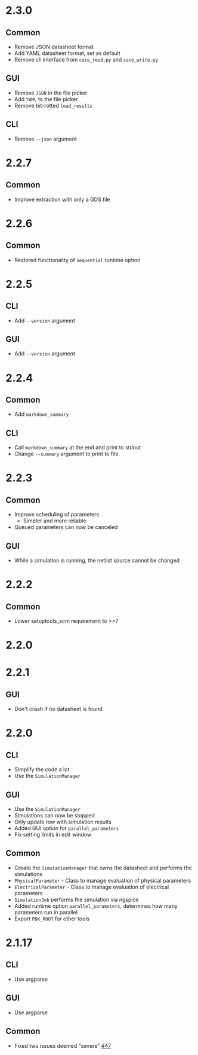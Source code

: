 # 2.3.0

## Common

- Remove JSON datasheet format
- Add YAML datasheet format, set as default
- Remove cli interface from `cace_read.py` and `cace_write.py`

## GUI

- Remove `JSON` in the file picker
- Add `YAML` to the file picker
- Remove bit-rotted `load_results`

## CLI

- Remove `--json` argument

# 2.2.7

## Common

- Improve extraction with only a GDS file

# 2.2.6

## Common

- Restored functionality of `sequential` runtime option

# 2.2.5

## CLI

- Add `--version` argument

## GUI

- Add `--version` argument

# 2.2.4

## Common

- Add `markdown_summary`

## CLI

- Call `markdown_summary` at the end and print to stdout
- Change `--summary` argument to print to file

# 2.2.3

## Common

- Improve scheduling of parameters
  - Simpler and more reliable
- Queued parameters can now be canceled

## GUI

- While a simulation is running, the netlist source cannot be changed

# 2.2.2

## Common

- Lower setuptools_scm requirement to >=7

# 2.2.0

# 2.2.1

## GUI

- Don't crash if no datasheet is found

# 2.2.0

## CLI

- Simplify the code a lot
- Use the `SimulationManager`

## GUI

- Use the `SimulationManager`
- Simulations can now be stopped
- Only update row with simulation results
- Added GUI option for `parallel_parameters`
- Fix setting limits in edit window

## Common

- Create the `SimulationManager` that owns the datasheet and performs the simulations
- `PhysicalParameter` - Class to manage evaluation of physical parameters
- `ElectricalParameter` - Class to manage evaluation of electrical parameters
- `SimulationJob` performs the simulation via ngspice
- Added runtime option `parallel_parameters`, determines how many parameters run in parallel
- Export `PDK_ROOT` for other tools

# 2.1.17

## CLI

- Use argparse

## GUI

- Use argparse

## Common

- Fixed two issues deemed "severe" [#47](https://github.com/efabless/cace/pull/47)
